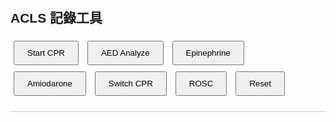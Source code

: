 <!DOCTYPE html>
<html lang="en">
<head>
  <meta charset="UTF-8">
  <title>ACLS 記錄工具</title>
  <style>
    body { font-family: Arial, sans-serif; padding: 20px; }
    button { margin: 5px; padding: 10px 20px; }
    #log { margin-top: 20px; white-space: pre-line; border-top: 1px solid #ccc; padding-top: 10px; }
  </style>
</head>
<body>

<h2>ACLS 記錄工具</h2>

<button onclick="recordEvent('CPR 開始')">Start CPR</button>
<button onclick="aedAnalyze()">AED Analyze</button>
<button onclick="recordEvent('Epinephrine 給藥')">Epinephrine</button>
<button onclick="recordEvent('Amiodarone 給藥')">Amiodarone</button>
<button onclick="switchCPR()">Switch CPR</button>
<button onclick="recordEvent('ROSC')">ROSC</button>
<button onclick="resetLog()">Reset</button>

<div id="log"></div>

<script>
  let startTime = null;
  let cprSwitchTimer = null;

  function getCurrentTime() {
    return new Date();
  }

  function formatTimeDiff(ms) {
    let totalSeconds = Math.floor(ms / 1000);
    let minutes = String(Math.floor(totalSeconds / 60)).padStart(2, '0');
    let seconds = String(totalSeconds % 60).padStart(2, '0');
    return `${minutes}:${seconds}`;
  }

  function recordEvent(event) {
    const now = getCurrentTime();
    if (!startTime) {
      startTime = now;
    }
    const elapsed = formatTimeDiff(now - startTime);
    const log = document.getElementById("log");
    log.innerText += `[${elapsed}] ${event}\n`;
  }

  function aedAnalyze() {
    recordEvent("AED 分析開始（倒數 10 秒）");
    setTimeout(() => {
      recordEvent("AED 分析結束");
    }, 10000);
  }

  function switchCPR() {
    recordEvent("CPR 換人");
    if (cprSwitchTimer) {
      clearTimeout(cprSwitchTimer);
    }
    cprSwitchTimer = setTimeout(() => {
      alert("提醒：2 分鐘已到，建議 CPR 換人！");
    }, 120000);
  }

  function resetLog() {
    if (confirm("確定要清除所有紀錄？")) {
      document.getElementById("log").innerText = "";
      startTime = null;
      if (cprSwitchTimer) {
        clearTimeout(cprSwitchTimer);
      }
    }
  }
</script>

</body>
</html>
